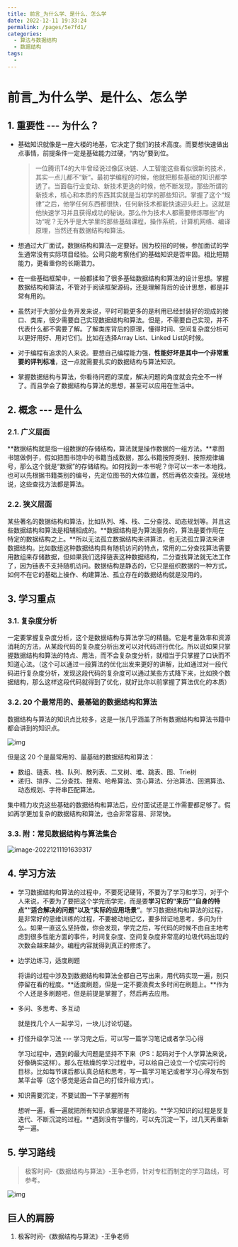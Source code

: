 ```yaml
---
title: 前言_为什么学、是什么、怎么学
date: 2022-12-11 19:33:24
permalink: /pages/5e7fd1/
categories:
  - 算法与数据结构
  - 数据结构
tags:
  - 
---
```

# 前言_为什么学、是什么、怎么学

## 1. 重要性 --- 为什么？

- 基础知识就像是一座大楼的地基，它决定了我们的技术高度。而要想快速做出点事情，前提条件一定是基础能力过硬，“内功”要到位。

  > 一位腾讯T4的大牛曾经说过像区块链、人工智能这些看似很新的技术，其实一点儿都不“新“。最初学编程的时候，他就把那些基础的知识都学透了。当面临行业变动、新技术更迭的时候，他不断发现，那些所谓的新技术，核心和本质的东西其实就是当初学的那些知识。掌握了这个“规律”之后，他学任何东西都很快，任何新技术都能快速迎头赶上。这就是他快速学习并且获得成功的秘诀。那么作为技术人都需要修炼哪些”内功“呢？无外乎是大学里的那些基础课程，操作系统，计算机网络、编译原理，当然还有数据结构和算法。

- 想通过大厂面试，数据结构和算法一定要好。因为校招的时候，参加面试的学生通常没有实际项目经验。公司只能考察他们的基础知识是否牢固。相比短期能力，更看重你的长期潜力。

- 在一些基础框架中，一般都揉和了很多基础数据结构和算法的设计思想。掌握数据结构和算法，不管对于阅读框架源码，还是理解背后的设计思想，都是非常有用的。

- 虽然对于大部分业务开发来说，平时可能更多的是利用已经封装好的现成的接口、类库，很少需要自己实现数据结构和算法。但是，不需要自己实现，并不代表什么都不需要了解。了解类库背后的原理，懂得时间、空间复杂度分析可以更好用好、用对它们。比如在选择Array List、Linked List的时候。

- 对于编程有追求的人来说。要想自己编程能力强，**性能好坏是其中一个非常重要的评判标准**，这一点就需要扎实的数据结构与算法知识。

- 掌握数据结构与算法，你看待问题的深度，解决问题的角度就会完全不一样了。而且学会了数据结构与算法的思想，甚至可以应用在生活中。

## 2. 概念 --- 是什么

### 2.1. **广义层面**

**数据结构就是指一组数据的存储结构，算法就是操作数据的一组方法。**拿图书馆做例子，假如把图书馆中的书籍当成数据，那么书籍按照类别、按照规律编号，那么这个就是“数据”的存储结构。如何找到一本书呢？你可以一本一本地找，也可以先根据书籍类别的编号，先定位图书的大体位置，然后再依次查找。笼统地说，这些查找方法都是算法。

### 2.2. **狭义层面**

某些著名的数据结构和算法，比如队列、堆、栈、二分查找、动态规划等。并且这些数据结构和算法是相辅相成的。**数据结构是为算法服务的，算法是要作用在特定的数据结构之上。**所以无法孤立数据结构来讲算法，也无法孤立算法来讲数据结构。比如数组这种数据结构具有随机访问的特点，常用的二分查找算法需要用数组来存储数据，但如果我们选择链表这种数据结构，二分查找算法就无法工作了，因为链表不支持随机访问。数据结构是静态的，它只是组织数据的一种方式，如何不在它的基础上操作、构建算法、孤立存在的数据结构就是没用的。

## 3. 学习重点

### 3.1. 复杂度分析

一定要掌握复杂度分析，这个是数据结构与算法学习的精髓。它是考量效率和资源消耗的方法，从某段代码的复杂度分析出发可以对代码进行优化。所以说如果只掌握数据结构和算法的特点、用法，而不会复杂度分析，就相当于只掌握了口诀而不知道心法。（这个可以通过一段算法的优化出发来更好的讲解，比如通过对一段代码进行复杂度分析，发现这段代码的复杂度可以通过某些方式降下来，比如换个数据结构，那么这样这段代码就得到了优化，就好比你以前掌握了算法优化的本质）

### 3.2. 20 个最常用的、最基础的数据结构和算法

数据结构与算法的知识点比较多，这是一张几乎涵盖了所有数据结构和算法书籍中都会讲到的知识点。

![img](https://linkeq.oss-cn-chengdu.aliyuncs.com/img/2022/12/11/19-30-25-c284ae09a34fe151ac0ced7dea5a042e-68747470733a2f2f696d672e6461776e67756f2e636e2f416c676f726974686d2f305f302e6a7067-a3ad.jpeg)

但是这 20 个是最常用的、最基础的数据结构和算法：

- 数组、链表、栈、队列、散列表、二叉树、堆、跳表、图、Trie树
- 递归、排序、二分查找、搜索、哈希算法、贪心算法、分治算法、回溯算法、动态规划、字符串匹配算法。

集中精力攻克这些基础的数据结构和算法后，应付面试还是工作需要都足够了。假如再学更加复杂的数据结构和算法，也会非常容易、非常快。

### 3.3. 附：常见数据结构与算法集合

![image-20221211191639317](https://linkeq.oss-cn-chengdu.aliyuncs.com/img/2022/12/11/19-30-34-440857b9b4f206b823aaf638d02df55d-image-20221211191639317-6a55.png)

## 4. 学习方法

- 学习数据结构和算法的过程中，不要死记硬背，不要为了学习和学习，对于个人来说，不要为了要把这个学完而学完，而是要**学习它的“来历”“自身的特点”“适合解决的问题”以及“实际的应用场景”**。学习数据结构和算法的过程，是非常好的思维训练的过程，不要被动地记忆，要多辩证地思考，多问为什么。如果一直这么坚持做，你会发现，学完之后，写代码的时候不由自主地考虑到很多性能方面的事件，时间复杂度、空间复杂度非常高的垃圾代码出现的次数会越来越少。编程内容就得到真正的修炼了。

- 边学边练习，适度刷题

  将讲的过程中涉及到数据结构和算法全都自己写出来，用代码实现一遍，别只停留在看的程度。**适度刷题，但是一定不要浪费太多时间在刷题上。**作为个人还是多刷题吧，但是前提是掌握了，然后再去应用。

- 多问、多思考、多互动

  就是找几个人一起学习，一块儿讨论切磋。

- 打怪升级学习法 --- 学习完之后，可以写一篇学习笔记或者学习心得

  学习过程中，遇到的最大问题是坚持不下来（PS：起码对于个人学算法来说，好像确实这样）。那么在枯燥的学习过程中，可以给自己设立一个切实可行的目标，比如每节课后都认真总结和思考，写一篇学习笔记或者学习心得发布到某平台等（这个感觉是适合自己的打怪升级方式）。

- 知识需要沉淀，不要试图一下子掌握所有

  想听一遍，看一遍就把所有知识点掌握是不可能的。**学习知识的过程是反复迭代、不断沉淀的过程。**遇到没有学懂的，可以先沉淀一下，过几天再重新学一遍。

## 5. 学习路线

> 极客时间-《数据结构与算法》-王争老师，针对专栏而制定的学习路线，可参考。

![img](https://linkeq.oss-cn-chengdu.aliyuncs.com/img/2022/12/11/19-30-46-ac5b7b538c72e792b69d2cd64d4cd83a-68747470733a2f2f696d672e6461776e67756f2e636e2f416c676f726974686d2f2545372538452538422545342542412538392d2545352541442541362545342542392541302545382542372541462545372542412542462545352539322538432545342542392541362545372542312538442545362538452541382545382538442539302e6a7067-98ec.jpeg)

## 巨人的肩膀

1. 极客时间-《数据结构与算法》-王争老师